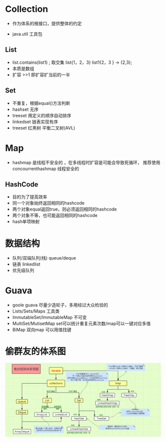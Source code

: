 # Collection

- 作为体系的根接口，提供整体的约定

- java.util 工具包

## List

- list.contains(list1)  ; 取交集 list{1，2，3} list1{2，3 }   -> {2,3};
- 本质是数组
- 扩容 >>1 即扩容扩当前的一半



## Set

- 不重复，根据equal()方法判断
- hashset 无序
- treeset 用定义的顺序自动排序
- linkedset 链表实现有序
- treeset 红黑树  平衡二叉树(AVL)



# Map

- hashmap 是线程不安全的 ，在多线程时扩容是可能会导致死循环， 推荐使用concourrenthashmap 线程安全的



## HashCode 

- 目的为了提高效率
- 同一个对象始终返回相同的hashcode
- 两个对象equal返回true，则必须返回相同的hashcode
- 两个对象不等，也可能返回相同的hashcode
- hash单项映射

# 数据结构

- 队列/双端队列(栈) queue/deque
- 链表   linkedlist
- 优先级队列 

# Guava

- goole guava 尽量少造轮子，多用经过大众检验的
- Lists/Sets/Maps   工具类
- ImmutableSet/ImmutableMap   不可变
- MultiSet/MutisetMap     set可以统计重复元素次数/map可以一键对应多值
- BiMap 双向map   可以用值找键



# 偷群友的体系图

![image-20200307224236989](https://github.com/ARKbreeze/blog/blob/master/img/image-20200307224236989.png?raw=true)
